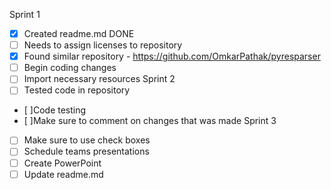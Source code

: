 Sprint 1
- [x] Created readme.md DONE
- [ ] Needs to assign licenses to repository 
- [x] Found similar repository - https://github.com/OmkarPathak/pyresparser 
- [ ] Begin coding changes 
- [ ] Import necessary resources 
Sprint 2
- [ ] Tested code in repository 
- [ ]Code testing 
- [ ]Make sure to comment on changes that was made 
Sprint 3
- [ ] Make sure to use check boxes 
- [ ] Schedule teams presentations 
- [ ] Create PowerPoint 
- [ ] Update readme.md
